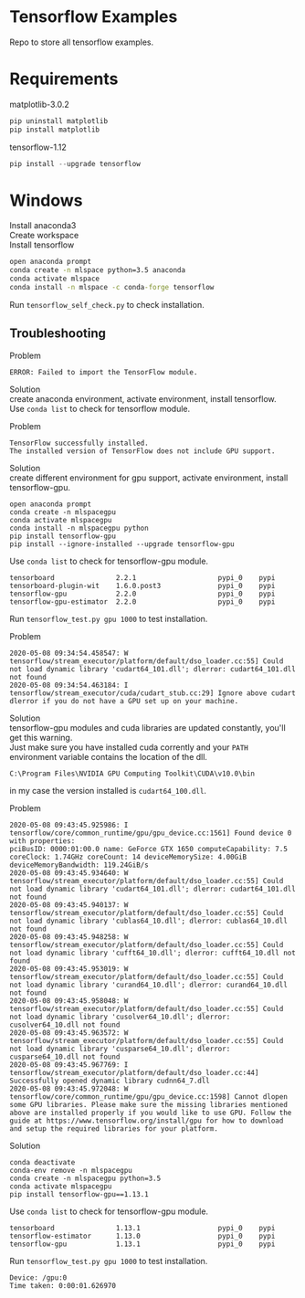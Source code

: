 # Tensorflow Examples

Repo to store all tensorflow examples.

# Requirements

matplotlib-3.0.2

```python
pip uninstall matplotlib 
pip install matplotlib 
```

tensorflow-1.12

```python
pip install --upgrade tensorflow
```

# Windows

Install anaconda3  
Create workspace  
Install tensorflow  

```cmd
open anaconda prompt
conda create -n mlspace python=3.5 anaconda
conda activate mlspace
conda install -n mlspace -c conda-forge tensorflow
```
Run `tensorflow_self_check.py` to check installation.

## Troubleshooting 

Problem
```
ERROR: Failed to import the TensorFlow module.
```
Solution  
create anaconda environment, activate environment, install tensorflow.  
Use `conda list` to check for tensorflow module.  

Problem
```
TensorFlow successfully installed.
The installed version of TensorFlow does not include GPU support.
```
Solution  
create different environment for gpu support, activate environment, install tensorflow-gpu.
```
open anaconda prompt
conda create -n mlspacegpu
conda activate mlspacegpu
conda install -n mlspacegpu python
pip install tensorflow-gpu
pip install --ignore-installed --upgrade tensorflow-gpu
```
Use `conda list` to check for tensorflow-gpu module.  
```
tensorboard               2.2.1                    pypi_0    pypi
tensorboard-plugin-wit    1.6.0.post3              pypi_0    pypi
tensorflow-gpu            2.2.0                    pypi_0    pypi
tensorflow-gpu-estimator  2.2.0                    pypi_0    pypi
```
Run `tensorflow_test.py gpu 1000` to test installation.  

Problem
```
2020-05-08 09:34:54.458547: W tensorflow/stream_executor/platform/default/dso_loader.cc:55] Could not load dynamic library 'cudart64_101.dll'; dlerror: cudart64_101.dll not found
2020-05-08 09:34:54.463184: I tensorflow/stream_executor/cuda/cudart_stub.cc:29] Ignore above cudart dlerror if you do not have a GPU set up on your machine.
```
Solution  
tensorflow-gpu modules and cuda libraries are updated constantly, you'll get this warning.  
Just make sure you have installed cuda corrently and your `PATH` environment variable contains the location of the dll.
```
C:\Program Files\NVIDIA GPU Computing Toolkit\CUDA\v10.0\bin
```
in my case the version installed is `cudart64_100.dll`.  

Problem
```
2020-05-08 09:43:45.925986: I tensorflow/core/common_runtime/gpu/gpu_device.cc:1561] Found device 0 with properties:
pciBusID: 0000:01:00.0 name: GeForce GTX 1650 computeCapability: 7.5
coreClock: 1.74GHz coreCount: 14 deviceMemorySize: 4.00GiB deviceMemoryBandwidth: 119.24GiB/s
2020-05-08 09:43:45.934640: W tensorflow/stream_executor/platform/default/dso_loader.cc:55] Could not load dynamic library 'cudart64_101.dll'; dlerror: cudart64_101.dll not found
2020-05-08 09:43:45.940137: W tensorflow/stream_executor/platform/default/dso_loader.cc:55] Could not load dynamic library 'cublas64_10.dll'; dlerror: cublas64_10.dll not found
2020-05-08 09:43:45.948258: W tensorflow/stream_executor/platform/default/dso_loader.cc:55] Could not load dynamic library 'cufft64_10.dll'; dlerror: cufft64_10.dll not found
2020-05-08 09:43:45.953019: W tensorflow/stream_executor/platform/default/dso_loader.cc:55] Could not load dynamic library 'curand64_10.dll'; dlerror: curand64_10.dll not found
2020-05-08 09:43:45.958048: W tensorflow/stream_executor/platform/default/dso_loader.cc:55] Could not load dynamic library 'cusolver64_10.dll'; dlerror: cusolver64_10.dll not found
2020-05-08 09:43:45.963572: W tensorflow/stream_executor/platform/default/dso_loader.cc:55] Could not load dynamic library 'cusparse64_10.dll'; dlerror: cusparse64_10.dll not found
2020-05-08 09:43:45.967769: I tensorflow/stream_executor/platform/default/dso_loader.cc:44] Successfully opened dynamic library cudnn64_7.dll
2020-05-08 09:43:45.972048: W tensorflow/core/common_runtime/gpu/gpu_device.cc:1598] Cannot dlopen some GPU libraries. Please make sure the missing libraries mentioned above are installed properly if you would like to use GPU. Follow the guide at https://www.tensorflow.org/install/gpu for how to download and setup the required libraries for your platform.
```
Solution
```
conda deactivate
conda-env remove -n mlspacegpu
conda create -n mlspacegpu python=3.5
conda activate mlspacegpu
pip install tensorflow-gpu==1.13.1
```
Use `conda list` to check for tensorflow-gpu module.  
```
tensorboard               1.13.1                   pypi_0    pypi
tensorflow-estimator      1.13.0                   pypi_0    pypi
tensorflow-gpu            1.13.1                   pypi_0    pypi
```
Run `tensorflow_test.py gpu 1000` to test installation.  
```
Device: /gpu:0
Time taken: 0:00:01.626970
```
